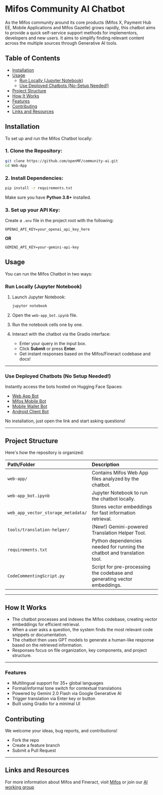 # Mifos Community AI Chatbot

As the Mifos community around its core products (Mifos X, Payment Hub EE, Mobile Applications and Mifos Gazelle) grows rapidly, this chatbot aims to provide a quick self-service support methods for implementors, developers and new users. It aims to simplify finding relevant content across the multiple sources through Generative AI tools.

## Table of Contents

- [Installation](#installation)
- [Usage](#usage)
  - [Run Locally (Jupyter Notebook)](#run-locally-jupyter-notebook)
  - [Use Deployed Chatbots (No-Setup Needed!)](#use-deployed-chatbots-no-setup-needed)
- [Project Structure](#project-structure)
- [How It Works](#how-it-works)
- [Features](#features)
- [Contributing](#contributing)
- [Links and Resources](#links-and-resources)

## Installation

To set up and run the Mifos Chatbot locally:

### 1. Clone the Repository:

```bash
git clone https://github.com/openMF/community-ai.git
cd Web-App
```

### 2. Install Dependencies:

```bash
pip install -r requirements.txt
```

Make sure you have **Python 3.8+** installed.

### 3. Set up your API Key:

Create a `.env` file in the project root with the following:

```plaintext
OPENAI_API_KEY=your_openai_api_key_here
```
**OR**
```plaintext
GEMINI_API_KEY=your-gemini-api-key
```
   

## Usage

You can run the Mifos Chatbot in two ways:

### Run Locally (Jupyter Notebook)

1. Launch Jupyter Notebook:

   ```bash
   jupyter notebook
   ```

2. Open the `web-app_bot.ipynb` file.

3. Run the notebook cells one by one.

4. Interact with the chatbot via the Gradio interface:
   - Enter your query in the input box.
   - Click **Submit** or press **Enter**.
   - Get instant responses based on the Mifos/Fineract codebase and docs!

---

### Use Deployed Chatbots (No Setup Needed!)

Instantly access the bots hosted on Hugging Face Spaces:

- [Web App Bot](https://huggingface.co/spaces/MifosBot/Web-App)
- [Mifos Mobile Bot](https://huggingface.co/spaces/MifosBot/Mifos-Mobile)
- [Mobile Wallet Bot](https://huggingface.co/spaces/MifosBot/Mobile-Wallet)
- [Android Client Bot](https://huggingface.co/spaces/MifosBot/Android-Client)

No installation, just open the link and start asking questions! 

---

## Project Structure

Here's how the repository is organized:

| Path/Folder                        | Description |
| :---------------------------------- | :---------- |
| `web-app/`                          | Contains Mifos Web App files analyzed by the chatbot. |
| `web-app_bot.ipynb`                 | Jupyter Notebook to run the chatbot locally. |
| `web_app_vector_storage_metadata/`  | Stores vector embeddings for fast information retrieval. |
| `tools/translation-helper/`         | (New!) Gemini-powered Translation Helper Tool. |
| `requirements.txt`                  | Python dependencies needed for running the chatbot and translation tool. |
| `CodeCommentingScript.py`           | Script for pre-processing the codebase and generating vector embeddings. |

---

## How It Works

- The chatbot processes and indexes the Mifos codebase, creating vector embeddings for efficient retrieval.
- When a user asks a question, the system finds the most relevant code snippets or documentation.
- The chatbot then uses GPT models to generate a human-like response based on the retrieved information.
- Responses focus on file organization, key components, and project structure.
  
---

### Features

- Multilingual support for 35+ global languages  
- Formal/informal tone switch for contextual translations  
- Powered by Gemini 2.0 Flash via Google Generative AI  
- Trigger translation via Enter key or button  
- Built using Gradio for a minimal UI  

## Contributing

We welcome your ideas, bug reports, and contributions!
- Fork the repo
- Create a feature branch
- Submit a Pull Request

---

## Links and Resources

For more information about Mifos and Fineract, 
visit [Mifos](https://mifos.org/) or join our [AI working group](https://join.slack.com/share/enQtOTY2NTIzNDI0MjI5MC02YzhjMzc1NzhhMjM2OTZhNWQ4YWZkYWY0MWFmNTQxNmE4Yjg2ZDM4YWI4YzJmYzczYTQwNzk2NjAzNDgxMTc5)
